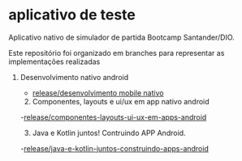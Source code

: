 # aplicativo de teste

Aplicativo nativo de simulador de partida Bootcamp Santander/DIO.

Este repositório foi organizado em branches para representar as implementações realizadas

1. Desenvolvimento nativo android
      - [release/desenvolvimento mobile nativo](https://github.com/rmlo/app-Test/tree/release/desenvolvimento-mobile-nativo)
      
      2. Componentes, layouts e ui/ux em app nativo android
      
      -[release/componentes-layouts-ui-ux-em-apps-android](https://github.com/rmlo/app-Test/tree/release/componentes-layouts-ui-ux-em-apps-android)
      
      3. Java e Kotlin juntos! Contruindo APP Android.
      
      -[release/java-e-kotlin-juntos-construindo-apps-android](https://github.com/rmlo/app-Test/tree/release/java-e-kotlin-juntos-construindo-apps-android)
